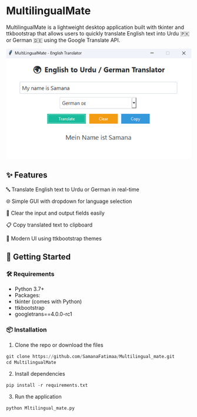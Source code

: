 # MultilingualMate

MultilingualMate is a lightweight desktop application built with tkinter and ttkbootstrap that allows users to quickly translate English text into Urdu 🇵🇰 or German 🇩🇪 using the Google Translate API.

![](imgs\MultilingualAppSC.png)

## ✨ Features

🔤 Translate English text to Urdu or German in real-time

🌐 Simple GUI with dropdown for language selection

🧹 Clear the input and output fields easily

📋 Copy translated text to clipboard

🎨 Modern UI using ttkbootstrap themes

## 🚀 Getting Started

### 🛠 Requirements

- Python 3.7+
- Packages:
- tkinter (comes with Python)
- ttkbootstrap
- googletrans==4.0.0-rc1

### 📦 Installation

1. Clone the repo or download the files
```python
git clone https://github.com/SamanaFatimaa/Multilingual_mate.git
cd MultilingualMate
```

2. Install dependencies
```python
pip install -r requirements.txt
```
3. Run the application
```python
python Mltilingual_mate.py
```




